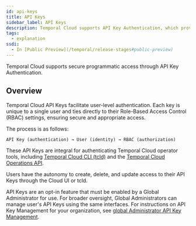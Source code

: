```yaml
---
id: api-keys
title: API Keys
sidebar_label: API Keys
description: Temporal Cloud supports API Key Authentication, which provides you with a secure way to access Temporal Cloud programmatically.
tags:
  - explanation
ssdi:
  - In [Public Preview](/temporal/release-stages#public-preview)
---
```


Temporal Cloud supports secure programmatic access through API Key Authentication.

## Overview

Temporal Cloud API Keys facilitate user-level authentication.
Each key is unique to a single user and ties directly to their Role-Based Access Control (RBAC) settings, ensuring secure and appropriate access.

The process is as follows:

```text
API Key (authentication) → User (identity) → RBAC (authorization)
```

These API Keys are integral for authenticating Temporal Cloud operator tools, including [Temporal Cloud CLI (tcld)](/cloud/tcld/index) and the [Temporal Cloud Operations API](/cloud/cloud-ops-api).

Users have the autonomy to create, delete, and update access to their API Keys through the Cloud UI or tcld.

API Keys are an opt-in feature that must be enabled by a Global Administrator for use.
For broader oversight, Global Administrators can manage user's API Keys using the same interfaces.
For instructions on API Key Management for your organization, see [global Administrator API Key Management](/cloud/api-keys/manage-api-keys#global-administrator-api-key-management).
